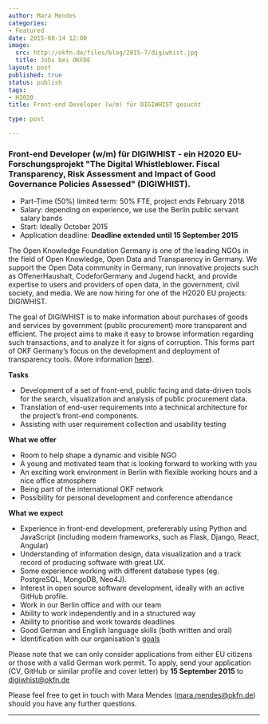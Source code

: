 ```yaml
---
author: Mara Mendes
categories:
- Featured 
date: 2015-08-14 12:00
image:
  src: http://okfn.de/files/blog/2015-7/digiwhist.jpg
  title: Jobs bei OKFDE
layout: post
published: true
status: publish
tags:
- H2020
title: Front-end Developer (w/m) für DIGIWHIST gesucht

type: post

---
```


###  Front-end Developer (w/m) für DIGIWHIST - ein H2020 EU-Forschungsprojekt "The Digital Whistleblower. Fiscal Transparency, Risk Assessment and Impact of Good Governance Policies Assessed" (DIGIWHIST).


* Part-Time (50%) limited term: 50% FTE, project ends February 2018
* Salary: depending on experience, we use the Berlin public servant salary bands
* Start: Ideally October 2015 
* Application deadline: **Deadline extended until 15 September 2015** 


The Open Knowledge Foundation Germany is one of the leading NGOs in the field of Open Knowledge, Open Data and Transparency in Germany. We support the Open Data community in Germany,  run innovative projects such as OffenerHaushalt, CodeforGermany and Jugend hackt, and provide expertise to users and providers of open data, in the government, civil society, and media. We are now hiring for one of the H2020 EU projects: DIGIWHIST.

The goal of DIGIWHIST is to make information about purchases of goods and services by government (public procurement) more transparent and efficient. The project aims to make it easy to browse information regarding such transactions, and to analyze it for signs of corruption. This forms part of OKF Germany’s focus on the development and deployment of transparency tools. (More information <a href="http://okfn.de/blog/2015/01/okfde-awarded-h2020-project-to-improve-transparency-in-public-spending-and-support-whistleblowing/">here</a>).  

<strong>Tasks</strong>

* Development of a set of front-end, public facing and data-driven tools for the search, visualization and analysis of public procurement data.
* Translation of end-user requirements into a technical architecture for the project’s front-end components. 
* Assisting with user requirement collection and usability testing 


<strong>What we offer</strong>

* Room to help shape a dynamic and visible NGO 
* A young and motivated team that is looking forward to working with you 
* An exciting work environment in Berlin with flexible working hours and a nice office atmosphere 
* Being part of the international OKF network 
* Possibility for personal development and conference attendance 

<strong>What we expect</strong>

<ul>
<li>Experience in front-end development, prefererably using Python and JavaScript (including modern frameworks, such as Flask, Django, React, Angular)</li>
<li>Understanding of information design, data visualization and a track record of producing software with great UX.</li>
<li>Some experience working with different database types (eg. PostgreSQL, MongoDB, Neo4J).</li>
<li>Interest in open source software development, ideally with an active GitHub profile.</li>
<li>Work in our Berlin office and with our team </li>
<li>Ability to work independently and in a structured way </li>
<li>Ability to prioritise and work towards deadlines </li>
<li>Good German and English language skills (both written and oral) </li>
<li>Identification with our organisation's <a href="http://okfn.de/mission/">goals</a></li>
</ul>

Please note that we can only consider applications from either EU citizens or those with a valid German work permit. 
To apply, send your application (CV, GitHub or similar profile and cover letter) by **15 September 2015** to <a href="mailto:digiwhist@okfn.de?Subject=Application DIGIWHIST">digiwhist@okfn.de</a>

Please feel free to get in touch with Mara Mendes (<a href="mailto:mara.mendes@okfn.de?Subject=Application DIGIWHIST">mara.mendes@okfn.de</a>) should you have any further questions.  


<hr>
